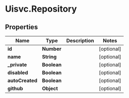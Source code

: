 # Uisvc.Repository

## Properties
Name | Type | Description | Notes
------------ | ------------- | ------------- | -------------
**id** | **Number** |  | [optional] 
**name** | **String** |  | [optional] 
**_private** | **Boolean** |  | [optional] 
**disabled** | **Boolean** |  | [optional] 
**autoCreated** | **Boolean** |  | [optional] 
**github** | **Object** |  | [optional] 


